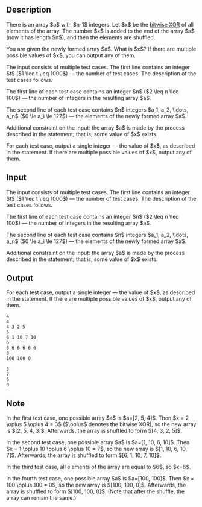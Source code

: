## Description

<div><p>There is an array $a$ with $n-1$ integers. Let $x$ be the <a href="https://en.wikipedia.org/wiki/Bitwise_operation#XOR">bitwise XOR</a> of all elements of the array. The number $x$ is added to the end of the array $a$ (now it has length $n$), and then the elements are shuffled.</p><p>You are given the newly formed array $a$. What is $x$? If there are multiple possible values of $x$, you can output any of them.</p></div><div class="input-specification"><p>The input consists of multiple test cases. The first line contains an integer $t$ ($1 \leq t \leq 1000$)&nbsp;— the number of test cases. The description of the test cases follows.</p><p>The first line of each test case contains an integer $n$ ($2 \leq n \leq 100$)&nbsp;— the number of integers in the resulting array $a$.</p><p>The second line of each test case contains $n$ integers $a_1, a_2, \ldots, a_n$ ($0 \le a_i \le 127$)&nbsp;— the elements of the newly formed array $a$.</p><p><span class="tex-font-style-bf">Additional constraint on the input:</span> the array $a$ is made by the process described in the statement; that is, some value of $x$ exists.</p></div><div class="output-specification"><p>For each test case, output a single integer&nbsp;— the value of $x$, as described in the statement. If there are multiple possible values of $x$, output any of them.</p></div>

## Input

<p>The input consists of multiple test cases. The first line contains an integer $t$ ($1 \leq t \leq 1000$)&nbsp;— the number of test cases. The description of the test cases follows.</p><p>The first line of each test case contains an integer $n$ ($2 \leq n \leq 100$)&nbsp;— the number of integers in the resulting array $a$.</p><p>The second line of each test case contains $n$ integers $a_1, a_2, \ldots, a_n$ ($0 \le a_i \le 127$)&nbsp;— the elements of the newly formed array $a$.</p><p><span class="tex-font-style-bf">Additional constraint on the input:</span> the array $a$ is made by the process described in the statement; that is, some value of $x$ exists.</p>

## Output

<p>For each test case, output a single integer&nbsp;— the value of $x$, as described in the statement. If there are multiple possible values of $x$, output any of them.</p>





```input1|2,3,6,7
4
4
4 3 2 5
5
6 1 10 7 10
6
6 6 6 6 6 6
3
100 100 0
```




```output1
3
7
6
0
```



## Note

<p>In the first test case, one possible array $a$ is $a=[2, 5, 4]$. Then $x = 2 \oplus 5 \oplus 4 = 3$ ($\oplus$ denotes the bitwise XOR), so the new array is $[2, 5, 4, 3]$. Afterwards, the array is shuffled to form $[4, 3, 2, 5]$.</p><p>In the second test case, one possible array $a$ is $a=[1, 10, 6, 10]$. Then $x = 1 \oplus 10 \oplus 6 \oplus 10 = 7$, so the new array is $[1, 10, 6, 10, 7]$. Afterwards, the array is shuffled to form $[6, 1, 10, 7, 10]$.</p><p>In the third test case, all elements of the array are equal to $6$, so $x=6$.</p><p>In the fourth test case, one possible array $a$ is $a=[100, 100]$. Then $x = 100 \oplus 100 = 0$, so the new array is $[100, 100, 0]$. Afterwards, the array is shuffled to form $[100, 100, 0]$. (Note that after the shuffle, the array can remain the same.)</p>
